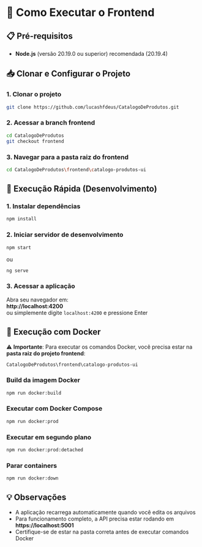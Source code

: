 # 🚀 Como Executar o Frontend

## 📋 Pré-requisitos
- **Node.js** (versão 20.19.0 ou superior) recomendada (20.19.4)

## 📥 Clonar e Configurar o Projeto

### 1. Clonar o projeto
```bash
git clone https://github.com/lucashfdeus/CatalogoDeProdutos.git
```

### 2. Acessar a branch frontend
```bash
cd CatalogoDeProdutos
git checkout frontend
```

### 3. Navegar para a pasta raiz do frontend
```bash
cd CatalogoDeProdutos\frontend\catalogo-produtos-ui
```

## 🚀 Execução Rápida (Desenvolvimento)

### 1. Instalar dependências
```bash
npm install
```

### 2. Iniciar servidor de desenvolvimento
```bash
npm start
```
ou
```bash
ng serve
```

### 3. Acessar a aplicação
Abra seu navegador em:  
**http://localhost:4200**  
ou simplemente digite `localhost:4200` e pressione Enter

## 🐳 Execução com Docker

⚠️ **Importante**: Para executar os comandos Docker, você precisa estar na **pasta raiz do projeto frontend**:
```bash
CatalogoDeProdutos\frontend\catalogo-produtos-ui
```

### Build da imagem Docker
```bash
npm run docker:build
```

### Executar com Docker Compose
```bash
npm run docker:prod
```

### Executar em segundo plano
```bash
npm run docker:prod:detached
```

### Parar containers
```bash
npm run docker:down
```

## 💡 Observações
- A aplicação recarrega automaticamente quando você edita os arquivos
- Para funcionamento completo, a API precisa estar rodando em **https://localhost:5001**
- Certifique-se de estar na pasta correta antes de executar comandos Docker

